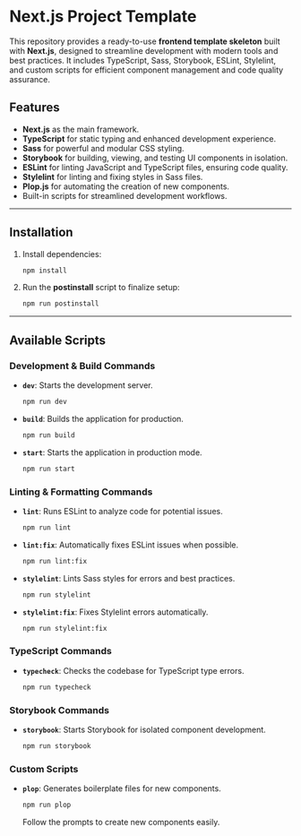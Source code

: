 # Next.js Project Template 

This repository provides a ready-to-use **frontend template skeleton** built with **Next.js**, designed to streamline development with modern tools and best practices. It includes TypeScript, Sass, Storybook, ESLint, Stylelint, and custom scripts for efficient component management and code quality assurance.

## Features

- **Next.js** as the main framework.
- **TypeScript** for static typing and enhanced development experience.
- **Sass** for powerful and modular CSS styling.
- **Storybook** for building, viewing, and testing UI components in isolation.
- **ESLint** for linting JavaScript and TypeScript files, ensuring code quality.
- **Stylelint** for linting and fixing styles in Sass files.
- **Plop.js** for automating the creation of new components.
- Built-in scripts for streamlined development workflows.

---

## Installation

1. Install dependencies:
   ```bash
   npm install
   ```

2. Run the **postinstall** script to finalize setup:
   ```bash
   npm run postinstall
   ```

---

## Available Scripts

### Development & Build Commands

- **`dev`**: Starts the development server.
  ```bash
  npm run dev
  ```

- **`build`**: Builds the application for production.
  ```bash
  npm run build
  ```

- **`start`**: Starts the application in production mode.
  ```bash
  npm run start
  ```

### Linting & Formatting Commands

- **`lint`**: Runs ESLint to analyze code for potential issues.
  ```bash
  npm run lint
  ```

- **`lint:fix`**: Automatically fixes ESLint issues when possible.
  ```bash
  npm run lint:fix
  ```

- **`stylelint`**: Lints Sass styles for errors and best practices.
  ```bash
  npm run stylelint
  ```

- **`stylelint:fix`**: Fixes Stylelint errors automatically.
  ```bash
  npm run stylelint:fix
  ```

### TypeScript Commands

- **`typecheck`**: Checks the codebase for TypeScript type errors.
  ```bash
  npm run typecheck
  ```

### Storybook Commands

- **`storybook`**: Starts Storybook for isolated component development.
  ```bash
  npm run storybook
  ```

### Custom Scripts

- **`plop`**: Generates boilerplate files for new components.
  ```bash
  npm run plop
  ```
  Follow the prompts to create new components easily.
